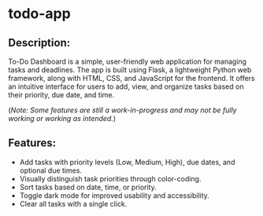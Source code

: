 # todo-app
## Description:
To-Do Dashboard is a simple, user-friendly web application for managing tasks and deadlines. The app is built using Flask, a lightweight Python web framework, along with HTML, CSS, and JavaScript for the frontend. It offers an intuitive interface for users to add, view, and organize tasks based on their priority, due date, and time.

(*Note: Some features are still a work-in-progress and may not be fully working or working as intended.*)

## Features:
- Add tasks with priority levels (Low, Medium, High), due dates, and optional due times.
- Visually distinguish task priorities through color-coding.
- Sort tasks based on date, time, or priority.
- Toggle dark mode for improved usability and accessibility.
- Clear all tasks with a single click.
